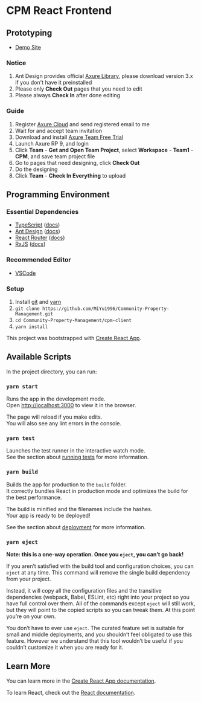 # CPM React Frontend
## Prototyping
- [Demo Site](https://gf6a5h.axshare.com)
### Notice
1. Ant Design provides official [Axure Library](http://library.ant.design/), please download version 3.x if you don't have it preinstalled
2. Please only **Check Out** pages that you need to edit
3. Please always **Check In** after done editing

### Guide
1. Register [Axure Cloud](https://www.axure.cloud/) and send registered email to me
2. Wait for and accept team invitation
3. Download and install [Axure Team Free Trial](https://www.axure.com/team)
4. Launch Axure RP 9, and login
5. Click **Team** - **Get and Open Team Project**, select **Workspace** - **Team1** - **CPM**, and save team project file
6. Go to pages that need designing, click **Check Out**
7. Do the designing
8. Click **Team** - **Check In Everything** to upload

## Programming Environment
### Essential Dependencies
- [TypeScript](https://www.typescriptlang.org/) ([docs](https://www.typescriptlang.org/docs/home.html))
- [Ant Design](https://ant.design/index-cn) ([docs](https://ant.design/components/button-cn/))
- [React Router](https://reacttraining.com/react-router/) ([docs](https://reacttraining.com/react-router/core/guides/philosophy))
- [RxJS](https://rxjs-dev.firebaseapp.com/) ([docs](https://rxjs-dev.firebaseapp.com))
### Recommended Editor
- [VSCode](https://code.visualstudio.com/)
### Setup
1. Install [git](https://git-scm.com/) and [yarn](https://yarnpkg.com/)
2. `git clone https://github.com/MiYu1996/Community-Property-Management.git`
3. `cd Community-Property-Management/cpm-client`
4. `yarn install`

This project was bootstrapped with [Create React App](https://github.com/facebook/create-react-app).

## Available Scripts

In the project directory, you can run:

### `yarn start`

Runs the app in the development mode.<br />
Open [http://localhost:3000](http://localhost:3000) to view it in the browser.

The page will reload if you make edits.<br />
You will also see any lint errors in the console.

### `yarn test`

Launches the test runner in the interactive watch mode.<br />
See the section about [running tests](https://facebook.github.io/create-react-app/docs/running-tests) for more information.

### `yarn build`

Builds the app for production to the `build` folder.<br />
It correctly bundles React in production mode and optimizes the build for the best performance.

The build is minified and the filenames include the hashes.<br />
Your app is ready to be deployed!

See the section about [deployment](https://facebook.github.io/create-react-app/docs/deployment) for more information.

### `yarn eject`

**Note: this is a one-way operation. Once you `eject`, you can’t go back!**

If you aren’t satisfied with the build tool and configuration choices, you can `eject` at any time. This command will remove the single build dependency from your project.

Instead, it will copy all the configuration files and the transitive dependencies (webpack, Babel, ESLint, etc) right into your project so you have full control over them. All of the commands except `eject` will still work, but they will point to the copied scripts so you can tweak them. At this point you’re on your own.

You don’t have to ever use `eject`. The curated feature set is suitable for small and middle deployments, and you shouldn’t feel obligated to use this feature. However we understand that this tool wouldn’t be useful if you couldn’t customize it when you are ready for it.

## Learn More

You can learn more in the [Create React App documentation](https://facebook.github.io/create-react-app/docs/getting-started).

To learn React, check out the [React documentation](https://reactjs.org/).
